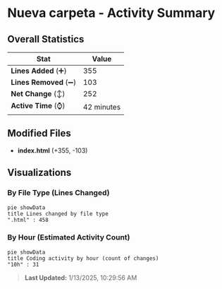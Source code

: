 # Nueva carpeta - Activity Summary 

## Overall Statistics

| Stat                   | Value                                                             |
| ---------------------- | ----------------------------------------------------------------- |
| **Lines Added** (➕)   | 355                                          |
| **Lines Removed** (➖) | 103                                        |
| **Net Change** (↕)    | 252                |
| **Active Time** (⌚)   | 42 minutes |


## Modified Files
- **index.html** (+355, -103)

## Visualizations

### By File Type (Lines Changed)

```mermaid
pie showData
title Lines changed by file type
".html" : 458
```

### By Hour (Estimated Activity Count)

```mermaid
pie showData
title Coding activity by hour (count of changes)
"10h" : 31
```


> **Last Updated:** 1/13/2025, 10:29:56 AM